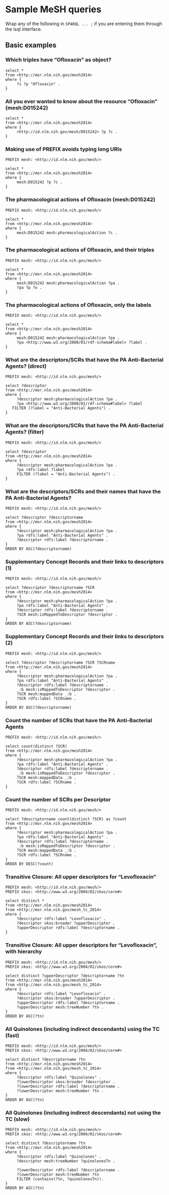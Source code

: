 # Sample MeSH queries

Wrap any of the following in `SPARQL ... ;` if you are entering them through the isql
interface.

## Basic examples

### Which triples have “Ofloxacin” as object?

```sparql
select *
from <http://mor.nlm.nih.gov/mesh2014>
where {
     ?s ?p "Ofloxacin" .
}
```

### All you ever wanted to know about the resource “Ofloxacin” (mesh:D015242)

```sparql
select *
from <http://mor.nlm.nih.gov/mesh2014>
where {
     <http://id.nlm.nih.gov/mesh/D015242> ?p ?c .
}
```


### Making use of PREFIX avoids typing long URIs

```sparql
PREFIX mesh: <http://id.nlm.nih.gov/mesh/>

select *
from <http://mor.nlm.nih.gov/mesh2014>
where {
     mesh:D015242 ?p ?c .
}
```


### The pharmacological actions of Ofloxacin (mesh:D015242)

```sparql
PREFIX mesh: <http://id.nlm.nih.gov/mesh/>

select *
from <http://mor.nlm.nih.gov/mesh2014>
where {
     mesh:D015242 mesh:pharmacologicalAction ?c .
}
```

### The pharmacological actions of Ofloxacin, and their triples

```sparql
PREFIX mesh: <http://id.nlm.nih.gov/mesh/>

select *
from <http://mor.nlm.nih.gov/mesh2014>
where {
     mesh:D015242 mesh:pharmacologicalAction ?pa .
     ?pa ?p ?o .
}
```


### The pharmacological actions of Ofloxacin, only the labels

```sparql
PREFIX mesh: <http://id.nlm.nih.gov/mesh/>

select *
from <http://mor.nlm.nih.gov/mesh2014>
where {
     mesh:D015242 mesh:pharmacologicalAction ?pa .
     ?pa <http://www.w3.org/2000/01/rdf-schema#label> ?label .
}
```


### What are the descriptors/SCRs that have the PA Anti-Bacterial Agents? (direct)

```sparql
PREFIX mesh: <http://id.nlm.nih.gov/mesh/>

select ?descriptor
from <http://mor.nlm.nih.gov/mesh2014>
where {
     ?descriptor mesh:pharmacologicalAction ?pa .
     ?pa <http://www.w3.org/2000/01/rdf-schema#label> ?label
   FILTER (?label = "Anti-Bacterial Agents") .
}
```

### What are the descriptors/SCRs that have the PA Anti-Bacterial Agents? (filter)

```sparql
PREFIX mesh: <http://id.nlm.nih.gov/mesh/>

select ?descriptor
from <http://mor.nlm.nih.gov/mesh2014>
where {
     ?descriptor mesh:pharmacologicalAction ?pa .
     ?pa rdfs:label ?label
     FILTER (?label = "Anti-Bacterial Agents") .
}
```


### What are the descriptors/SCRs and their names that have the PA Anti-Bacterial Agents?

```sparql
PREFIX mesh: <http://id.nlm.nih.gov/mesh/>

select ?descriptor ?descriptorname
from <http://mor.nlm.nih.gov/mesh2014>
where {
     ?descriptor mesh:pharmacologicalAction ?pa .
     ?pa rdfs:label "Anti-Bacterial Agents" .
     ?descriptor rdfs:label ?descriptorname .
}
ORDER BY ASC(?descriptorname)
```


### Supplementary Concept Records and their links to descriptors (1)

```sparql
PREFIX mesh: <http://id.nlm.nih.gov/mesh/>

select ?descriptor ?descriptorname ?SCR
from <http://mor.nlm.nih.gov/mesh2014>
where {
     ?descriptor mesh:pharmacologicalAction ?pa .
     ?pa rdfs:label "Anti-Bacterial Agents" .
     ?descriptor rdfs:label ?descriptorname .
     ?SCR mesh:isMappedToDescriptor ?descriptor .
}
ORDER BY ASC(?descriptorname)
```


### Supplementary Concept Records and their links to descriptors (2)

```sparql
PREFIX mesh: <http://id.nlm.nih.gov/mesh/>

select ?descriptor ?descriptorname ?SCR ?SCRname
from <http://mor.nlm.nih.gov/mesh2014>
where {
     ?descriptor mesh:pharmacologicalAction ?pa .
     ?pa rdfs:label "Anti-Bacterial Agents" .
     ?descriptor rdfs:label ?descriptorname .
     _:b mesh:isMappedToDescriptor ?descriptor .
     ?SCR mesh:mappedData _:b .
     ?SCR rdfs:label ?SCRname .
}
ORDER BY ASC(?descriptorname)
```

### Count the number of SCRs that have the PA Anti-Bacterial Agents

```sparql
PREFIX mesh: <http://id.nlm.nih.gov/mesh/>

select count(distinct ?SCR)
from <http://mor.nlm.nih.gov/mesh2014>
where {
     ?descriptor mesh:pharmacologicalAction ?pa .
     ?pa rdfs:label "Anti-Bacterial Agents" .
     ?descriptor rdfs:label ?descriptorname .
     _:b mesh:isMappedToDescriptor ?descriptor .
     ?SCR mesh:mappedData _:b .
     ?SCR rdfs:label ?SCRname .
}
```

### Count the number of SCRs per Descriptor

```sparql
PREFIX mesh: <http://id.nlm.nih.gov/mesh/>

select ?descriptorname count(distinct ?SCR) as ?count
from <http://mor.nlm.nih.gov/mesh2014>
where {
     ?descriptor mesh:pharmacologicalAction ?pa .
     ?pa rdfs:label "Anti-Bacterial Agents" .
     ?descriptor rdfs:label ?descriptorname .
     _:b mesh:isMappedToDescriptor ?descriptor .
     ?SCR mesh:mappedData _:b .
     ?SCR rdfs:label ?SCRname .
}
ORDER BY DESC(?count)
```


### Transitive Closure: All upper descriptors for “Levofloxacin”

```sparql
PREFIX mesh: <http://id.nlm.nih.gov/mesh/>
PREFIX skos: <http://www.w3.org/2004/02/skos/core#>

select distinct *
from <http://mor.nlm.nih.gov/mesh2014>
from <http://mor.nlm.nih.gov/mesh_tc_2014>
where {
     ?descriptor rdfs:label "Levofloxacin" .
     ?descriptor skos:broader ?upperDescriptor .
     ?upperDescriptor rdfs:label ?descriptorname .
}
```


### Transitive Closure: All upper descriptors for “Levofloxacin”, with hierarchy

```sparql
PREFIX mesh: <http://id.nlm.nih.gov/mesh/>
PREFIX skos: <http://www.w3.org/2004/02/skos/core#>

select distinct ?upperDescriptor ?descriptorname ?tn
from <http://mor.nlm.nih.gov/mesh2014>
from <http://mor.nlm.nih.gov/mesh_tc_2014>
where {
     ?descriptor rdfs:label "Levofloxacin" .
     ?descriptor skos:broader ?upperDescriptor .
     ?upperDescriptor rdfs:label ?descriptorname .
     ?upperDescriptor mesh:treeNumber ?tn .
}
ORDER BY ASC(?tn)
```


### All Quinolones (including indirect descendants) using the TC (fast)

```sparql
PREFIX mesh: <http://id.nlm.nih.gov/mesh/>
PREFIX skos: <http://www.w3.org/2004/02/skos/core#>

select distinct ?descriptorname ?tn
from <http://mor.nlm.nih.gov/mesh2014>
from <http://mor.nlm.nih.gov/mesh_tc_2014>
where {
     ?descriptor rdfs:label "Quinolones" .
     ?lowerDescriptor skos:broader ?descriptor .
     ?lowerDescriptor rdfs:label ?descriptorname .
     ?lowerDescriptor mesh:treeNumber ?tn .
}
ORDER BY ASC(?tn)
```

### All Quinolones (including indirect descendants) not using the TC (slow)

```sparql
PREFIX mesh: <http://id.nlm.nih.gov/mesh/>
PREFIX skos: <http://www.w3.org/2004/02/skos/core#>

select distinct ?descriptorname ?tn
from <http://mor.nlm.nih.gov/mesh2014>
where {
     ?descriptor rdfs:label "Quinolones" .
     ?descriptor mesh:treeNumber ?quinolonesTn .

     ?lowerDescriptor rdfs:label ?descriptorname .
     ?lowerDescriptor mesh:treeNumber ?tn
     FILTER (contains(?tn, ?quinolonesTn)).
}
ORDER BY ASC(?tn)
```


